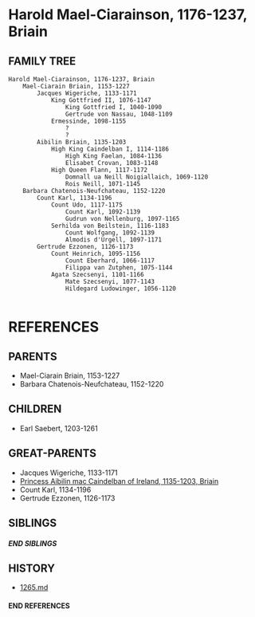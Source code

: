 # Harold Mael-Ciarainson, 1176-1237, Briain

## FAMILY TREE

```
Harold Mael-Ciarainson, 1176-1237, Briain 
    Mael-Ciarain Briain, 1153-1227
        Jacques Wigeriche, 1133-1171
            King Gottfried II, 1076-1147
                King Gottfried I, 1040-1090
                Gertrude von Nassau, 1048-1109
            Ermessinde, 1098-1155
                ?
                ?
        Aibilin Briain, 1135-1203
            High King Caindelban I, 1114-1186
                High King Faelan, 1084-1136
                Elisabet Crovan, 1083-1148
            High Queen Flann, 1117-1172
                Domnall ua Neill Noigiallaich, 1069-1120
                Rois Neill, 1071-1145
    Barbara Chatenois-Neufchateau, 1152-1220
        Count Karl, 1134-1196
            Count Udo, 1117-1175
                Count Karl, 1092-1139
                Gudrun von Nellenburg, 1097-1165
            Serhilda von Beilstein, 1116-1183
                Count Wolfgang, 1092-1139
                Almodis d'Urgell, 1097-1171
        Gertrude Ezzonen, 1126-1173
            Count Heinrich, 1095-1156
                Count Eberhard, 1066-1117
                Filippa van Zutphen, 1075-1144
            Agata Szecsenyi, 1101-1166
                Mate Szecsenyi, 1077-1143
                Hildegard Ludowinger, 1056-1120
            
```


# REFERENCES

## PARENTS 
* Mael-Ciarain Briain, 1153-1227
* Barbara Chatenois-Neufchateau, 1152-1220

## CHILDREN 
* Earl Saebert, 1203-1261


## GREAT-PARENTS 
* Jacques Wigeriche, 1133-1171
* [Princess Aibilin mac Caindelban of Ireland, 1135-1203, Briain](p/aibilin_mac_caindelban_1135.md)
* Count Karl, 1134-1196
* Gertrude Ezzonen, 1126-1173

## SIBLINGS

##### END SIBLINGS  
## HISTORY
* [1265.md](../h/1265.md)

#### END REFERENCES
